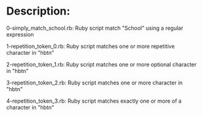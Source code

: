 # Description:

0-simply_match_school.rb: Ruby script match "School" using a regular expression

1-repetition_token_0.rb: Ruby script matches one or more repetitive character in "hbtn"

2-repetition_token_1.rb: Ruby script matches one or more optional character in "hbtn"

3-repetition_token_2.rb: Ruby script matches one or more character in "hbtn"

4-repetition_token_3.rb: Ruby script matches exactly one or more of a character in "hbtn"
